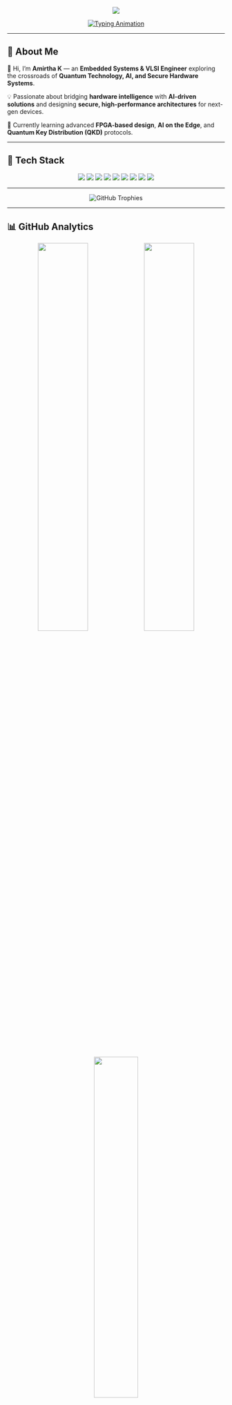 <!-- Banner -->
<p align="center">
  <img src="https://capsule-render.vercel.app/api?type=waving&color=gradient&height=200&text=Hey!!%20I'm%20Amirtha👋&fontAlignY=35&fontSize=45&desc=Embedded%20Engineer%20|%20VLSI%20|%20Quantum-AI%20Explorer&descAlignY=55&animation=twinkling" />
</p>

<!-- Typing Animation -->
<p align="center">
  <a href="https://git.io/typing-svg">
    <img src="https://readme-typing-svg.demolab.com?font=Fira+Code&size=22&duration=3000&pause=800&color=FF1493&center=true&vCenter=true&width=600&lines=Embedded+Engineer+in+Progress;VLSI+%7C+AI+%7C+Quantum+Tech;Innovating+through+Hardware+%26+AI;Building+Future-Ready+Tech!" alt="Typing Animation">
  </a>
</p>

---

## 🌟 About Me

👋 Hi, I’m **Amirtha K** — an **Embedded Systems & VLSI Engineer** exploring the crossroads of **Quantum Technology, AI, and Secure Hardware Systems**.

💡 Passionate about bridging **hardware intelligence** with **AI-driven solutions** and designing **secure, high-performance architectures** for next-gen devices.

🚀 Currently learning advanced **FPGA-based design**, **AI on the Edge**, and **Quantum Key Distribution (QKD)** protocols.

---

## 🧠 Tech Stack

<p align="center">
  <img src="https://img.shields.io/badge/Python-3776AB?logo=python&logoColor=white&style=for-the-badge" />
  <img src="https://img.shields.io/badge/C%20%26%20C++-00599C?logo=cplusplus&logoColor=white&style=for-the-badge" />
  <img src="https://img.shields.io/badge/Embedded%20C-2E8B57?style=for-the-badge&logo=c" />
  <img src="https://img.shields.io/badge/ESP32-orange?logo=espressif&style=for-the-badge" />
  <img src="https://img.shields.io/badge/VHDL-800080?style=for-the-badge" />
  <img src="https://img.shields.io/badge/FPGA-143?logo=xilinx&style=for-the-badge&logoColor=white" />
  <img src="https://img.shields.io/badge/Quantum%20AI-black?style=for-the-badge&logo=quantconnect" />
  <img src="https://img.shields.io/badge/Qiskit-6929C4?logo=qiskit&logoColor=white&style=for-the-badge" />
  <img src="https://img.shields.io/badge/MATLAB-EF4F06?logo=mathworks&style=for-the-badge&logoColor=white" />
</p>

---

<p align="center">
  <img src="https://github-profile-trophy.vercel.app/?username=Amirtha941&theme=radical&margin-w=15&no-frame=true" alt="GitHub Trophies" />
</p>

---

## 📊 GitHub Analytics

<p align="center">
  <img src="https://github-readme-streak-stats.herokuapp.com?user=Amirtha941&theme=radical&hide_border=true&border_radius=10" width="48%" />
  <img src="https://github-readme-stats.vercel.app/api?username=Amirtha941&show_icons=true&theme=radical&hide_border=true&border_radius=10" width="48%" />
</p>

<p align="center">
  <img src="https://github-readme-stats.vercel.app/api/top-langs/?username=Amirtha941&layout=compact&theme=radical&hide_border=true&border_radius=10" width="45%" />
</p>

---

## 🌈 Fun Section

<p align="center">
  <img src="https://github-readme-activity-graph.vercel.app/graph?username=Amirtha941&theme=tokyo-night&hide_border=true&area=true" alt="Contribution Graph" />
</p>

---
## 💻 Coding Profiles

<p align="center">
  <img src="https://leetcard.jacoblin.cool/CodeWith_Ami?theme=dark" alt="LeetCode Card" />
</p>
---

## 🪄 Tools & Platforms

<p align="center">
  <img src="https://img.shields.io/badge/GitHub-181717?logo=github&style=for-the-badge" />
  <img src="https://img.shields.io/badge/Linux-FCC624?logo=linux&style=for-the-badge" />
  <img src="https://img.shields.io/badge/Arduino-00979D?logo=arduino&style=for-the-badge" />
  <img src="https://img.shields.io/badge/VS%20Code-007ACC?logo=visualstudiocode&style=for-the-badge" />
  <img src="https://img.shields.io/badge/Jupyter-F37626?logo=jupyter&style=for-the-badge" />
  <img src="https://img.shields.io/badge/ModelSim-0080FF?style=for-the-badge" />
  <img src="https://img.shields.io/badge/Proteus-3D8BFF?style=for-the-badge" />
</p>

---

## 💬 Let's Connect!

<p align="center">
  <a href="https://www.linkedin.com/in/amirtha-k-1887b5256/">
    <img src="https://img.shields.io/badge/LinkedIn-0077B5?logo=linkedin&style=for-the-badge" />
  </a>
  <a href="https://github.com/Amirtha941">
    <img src="https://img.shields.io/badge/GitHub-181717?logo=github&style=for-the-badge" />
  </a>
  <a href="mailto:amirthak2004@gmail.com">
    <img src="https://img.shields.io/badge/Email-D14836?logo=gmail&style=for-the-badge" />
  </a>
  <a href="https://Amirtha941.vercel.app">
    <img src="https://img.shields.io/badge/Portfolio-FF007F?logo=vercel&style=for-the-badge" />
  </a>
</p>

---

<p align="center">
  <img src="https://capsule-render.vercel.app/api?type=waving&color=gradient&height=120&section=footer" />
</p>
